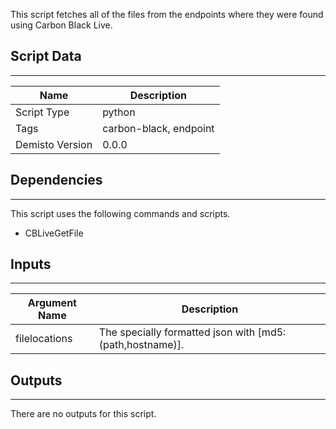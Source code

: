 This script fetches all of the files from the endpoints where they were found using Carbon Black Live.

## Script Data
---

| **Name** | **Description** |
| --- | --- |
| Script Type | python |
| Tags | carbon-black, endpoint |
| Demisto Version | 0.0.0 |

## Dependencies
---
This script uses the following commands and scripts.
* CBLiveGetFile

## Inputs
---

| **Argument Name** | **Description** |
| --- | --- |
| filelocations | The specially formatted json with [md5: (path,hostname)]. |

## Outputs
---
There are no outputs for this script.
